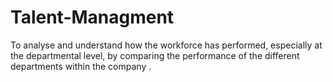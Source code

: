 # Talent-Managment
To analyse and understand how the workforce has performed, especially at the departmental level, by comparing the performance of the different departments within the company . 
